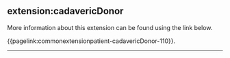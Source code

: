## extension:cadavericDonor

More information about this extension can be found using the link below.

{{pagelink:commonextensionpatient-cadavericDonor-110}}.

---
